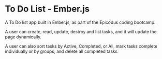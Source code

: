 To Do List - Ember.js
===========

A To Do list app built in Ember.js, as part of the Epicodus coding bootcamp.

A user can create, read, update, destroy and list tasks, and it will update the page dynamically. 

A user can also sort tasks by Active, Completed, or All, mark tasks complete individually or by groups, and delete all completed tasks.
